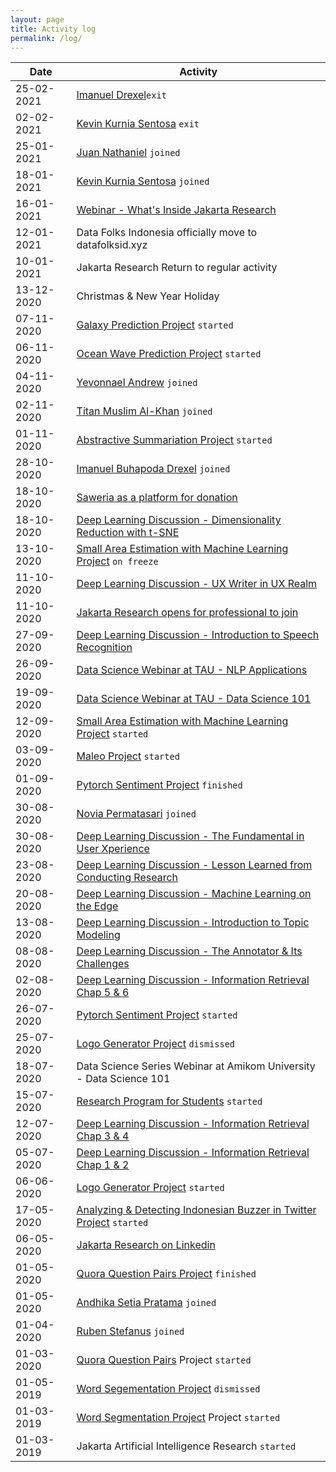 ```yaml
---
layout: page
title: Activity log
permalink: /log/
---
```


| Date       | Activity                                                                                                                                                                           |
| ---------- | ---------------------------------------------------------------------------------------------------------------------------------------------------------------------------------- |
| 25-02-2021 | [Imanuel Drexel]()`exit`                                                                                                                                                           |
| 02-02-2021 | [Kevin Kurnia Sentosa](https://www.linkedin.com/in/kevin-kurnia-santosa-543937128/) `exit`                                                                                         |
| 25-01-2021 | [Juan Nathaniel]() `joined`                                                                                                                                                        |
| 18-01-2021 | [Kevin Kurnia Sentosa](https://www.linkedin.com/in/kevin-kurnia-santosa-543937128/) `joined`                                                                                       |
| 16-01-2021 | [Webinar - What's Inside Jakarta Research]()                                                                                                                                       |
| 12-01-2021 | Data Folks Indonesia officially move to datafolksid.xyz                                                                                                                            |
| 10-01-2021 | Jakarta Research Return to regular activity                                                                                                                                        |
| 13-12-2020 | Christmas & New Year Holiday                                                                                                                                                       |
| 07-11-2020 | [Galaxy Prediction Project](https://github.com/jakartaresearch/galaxy-classification) `started`                                                                                    |
| 06-11-2020 | [Ocean Wave Prediction Project](https://github.com/jakartaresearch/ocean-wave-prediction) `started`                                                                                |
| 04-11-2020 | [Yevonnael Andrew](https://www.linkedin.com/in/yevonnael-andrew-3351b9a7/) `joined`                                                                                                |
| 02-11-2020 | [Titan Muslim Al-Khan](https://www.linkedin.com/in/alkhantitan/) `joined`                                                                                                          |
| 01-11-2020 | [Abstractive Summariation Project]() `started`                                                                                                                                     |
| 28-10-2020 | [Imanuel Buhapoda Drexel](https://www.linkedin.com/in/imanueld/) `joined`                                                                                                          |
| 18-10-2020 | [Saweria as a platform for donation](https://saweria.co/jakartaresearch)                                                                                                           |
| 18-10-2020 | [Deep Learning Discussion - Dimensionality Reduction with t-SNE]()                                                                                                                 |
| 13-10-2020 | [Small Area Estimation with Machine Learning Project](https://github.com/jakartaresearch/small-area-estimation-with-ml) `on freeze`                                                |
| 11-10-2020 | [Deep Learning Discussion - UX Writer in UX Realm](https://www.linkedin.com/posts/jakartaresearch_ux-writer-activity-6725405458137534464-EK8V)                                     |
| 11-10-2020 | [Jakarta Research opens for professional to join](s.id/JoinJakartaResearch)                                                                                                        |
| 27-09-2020 | [Deep Learning Discussion - Introduction to Speech Recognition](https://www.linkedin.com/posts/jakartaresearch_intro-to-speech-recognition-activity-6722404148148600832-mvTd)      |
| 26-09-2020 | [Data Science Webinar at TAU - NLP Applications](https://www.youtube.com/watch?v=CgeaHve0RHo)                                                                                      |
| 19-09-2020 | [Data Science Webinar at TAU - Data Science 101](https://www.youtube.com/watch?v=9_yA95LiMos)                                                                                      |
| 12-09-2020 | [Small Area Estimation with Machine Learning Project](https://github.com/jakartaresearch/small-area-estimation-with-ml) `started`                                                  |
| 03-09-2020 | [Maleo Project](https://github.com/jakartaresearch/maleo) `started`                                                                                                                |
| 01-09-2020 | [Pytorch Sentiment Project](https://github.com/jakartaresearch/pytorch-sentiment) `finished`                                                                                       |
| 30-08-2020 | [Novia Permatasari](https://www.linkedin.com/in/novia-permatasari-382209146/) `joined`                                                                                             |
| 30-08-2020 | [Deep Learning Discussion - The Fundamental in User Xperience](https://www.linkedin.com/posts/jakartaresearch_ux-and-its-fundamental-activity-6707234893665050624-0HH3)            |
| 23-08-2020 | [Deep Learning Discussion - Lesson Learned from Conducting Research](https://www.linkedin.com/posts/jakartaresearch_how-to-conduct-research-activity-6705357921926180864-lmUD)     |
| 20-08-2020 | [Deep Learning Discussion - Machine Learning on the Edge](https://www.linkedin.com/posts/jakartaresearch_edge-machine-learning-activity-6704320946603388928-FnTI)                  |
| 13-08-2020 | [Deep Learning Discussion - Introduction to Topic Modeling](https://www.linkedin.com/posts/jakartaresearch_introduction-to-topic-modeling-activity-6713671964613058560-Efnb)       |
| 08-08-2020 | [Deep Learning Discussion - The Annotator & Its Challenges](https://www.linkedin.com/posts/jakartaresearch_annotator-and-its-challenges-activity-6699926549484974080-wGXx)         |
| 02-08-2020 | [Deep Learning Discussion - Information Retrieval Chap 5 & 6](https://www.linkedin.com/posts/jakartaresearch_information-retrieval-chapter-5-6-activity-6698492885228249088-5TuV)  |
| 26-07-2020 | [Pytorch Sentiment Project](https://github.com/jakartaresearch/pytorch-sentiment) `started`                                                                                        |
| 25-07-2020 | [Logo Generator Project](https://github.com/jakartaresearch/logo-generator) `dismissed`                                                                                            |
| 18-07-2020 | Data Science Series Webinar at Amikom University - Data Science 101                                                                                                                |
| 15-07-2020 | [Research Program for Students](bit.ly/JakartaResearchProgram) `started`                                                                                                           |
| 12-07-2020 | [Deep Learning Discussion - Information Retrieval Chap 3 & 4](https://www.linkedin.com/posts/jakartaresearch_intro-to-information-retrieval-3-4-activity-6694455283739181056-07Tj) |
| 05-07-2020 | [Deep Learning Discussion - Information Retrieval Chap 1 & 2](https://www.linkedin.com/feed/update/urn:li:activity:6692973966585417728)                                            |
| 06-06-2020 | [Logo Generator Project](https://github.com/jakartaresearch/logo-generator) `started`                                                                                              |
| 17-05-2020 | [Analyzing & Detecting Indonesian Buzzer in Twitter Project](https://github.com/jakartaresearch/adi-buzzer) `started`                                                              |
| 06-05-2020 | [Jakarta Research on Linkedin](https://www.linkedin.com/company/jakartaresearch)                                                                                                   |
| 01-05-2020 | [Quora Question Pairs Project](https://github.com/jakartaresearch/quora-question-pairs) `finished`                                                                                 |
| 01-05-2020 | [Andhika Setia Pratama](https://www.linkedin.com/in/andhika-setia-pratama-75ba99179/) `joined`                                                                                     |
| 01-04-2020 | [Ruben Stefanus](https://www.linkedin.com/in/rubenstefanus/) `joined`                                                                                                              |
| 01-03-2020 | [Quora Question Pairs](https://github.com/jakartaresearch/quora-question-pairs) Project `started`                                                                                  |
| 01-05-2019 | [Word Segementation Project](https://github.com/jakartaresearch/word-segmentation) `dismissed`                                                                                     |
| 01-03-2019 | [Word Segmentation Project](https://github.com/jakartaresearch/word-segmentation) Project `started`                                                                                |
| 01-03-2019 | Jakarta Artificial Intelligence Research `started`                                                                                                                                 |
